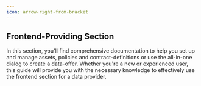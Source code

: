 ```yaml
---
icon: arrow-right-from-bracket
---
```


## Frontend-Providing Section

In this section, you'll find comprehensive documentation to help you set up and manage assets, policies and contract-definitions or use the all-in-one dialog to create a data-offer. Whether you're a new or experienced user, this guide will provide you with the necessary knowledge to effectively use the frontend section for a data provider.
